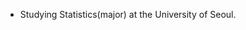 - Studying Statistics(major) at the University of Seoul.

<!---
jaesung0804/jaesung0804 is a ✨ special ✨ repository because its `README.md` (this file) appears on your GitHub profile.
You can click the Preview link to take a look at your changes.
--->
